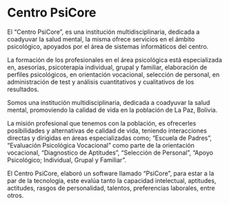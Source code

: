 # Centro PsiCore

El “Centro PsiCore”, es una institución multidisciplinaria, dedicada a coadyuvar la salud mental, la misma ofrece servicios en el ámbito psicológico, apoyados por el área de sistemas informáticos del centro.

La formación de los profesionales en el área psicológica está especializada en, asesorías, psicoterapia individual, grupal y familiar, elaboración de perfiles psicológicos, en orientación vocacional, selección de personal, en administración de test y análisis cuantitativos y cualitativos de los resultados.

Somos una institución multidisciplinaria, dedicada a coadyuvar la salud mental, promoviendo la calidad de vida en la población de La Paz, Bolivia.

La misión profesional que tenemos con la población, es ofrecerles posibilidades y alternativas de calidad de vida, teniendo interacciones directas y dirigidas en áreas especializadas como; “Escuela de Padres”, “Evaluación Psicológica Vocacional” como parte de la orientación vocacional, “Diagnostico de Aptitudes”, “Selección de Personal”, “Apoyo Psicológico; Individual, Grupal y Familiar”.

El Centro PsiCore, elaboró un software llamado “PsiCore”, para estar a la par de la tecnología, este evalúa tanto la capacidad intelectual, aptitudes, actitudes, rasgos de personalidad, talentos, preferencias laborales, entre otros.



<!--
**TeamPsiCore/TeamPsiCore** is a ✨ _special_ ✨ repository because its `README.md` (this file) appears on your GitHub profile.

Here are some ideas to get you started:

- 🔭 I’m currently working on ...
- 🌱 I’m currently learning ...
- 👯 I’m looking to collaborate on ...
- 🤔 I’m looking for help with ...
- 💬 Ask me about ...
- 📫 How to reach me: ...
- 😄 Pronouns: ...
- ⚡ Fun fact: ...
-->
